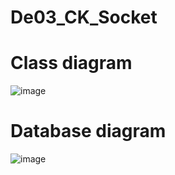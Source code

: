 # De03_CK_Socket

# Class diagram
![image](https://github.com/KittoLapTrinh/De03_CK_Socket/assets/96908923/3a2285f4-a864-4a4c-8b4e-19bf99c503ec)

# Database diagram
![image](https://github.com/KittoLapTrinh/De03_CK_Socket/assets/96908923/85b7cdbf-c843-4680-a1de-1fe121ff4ad9)


